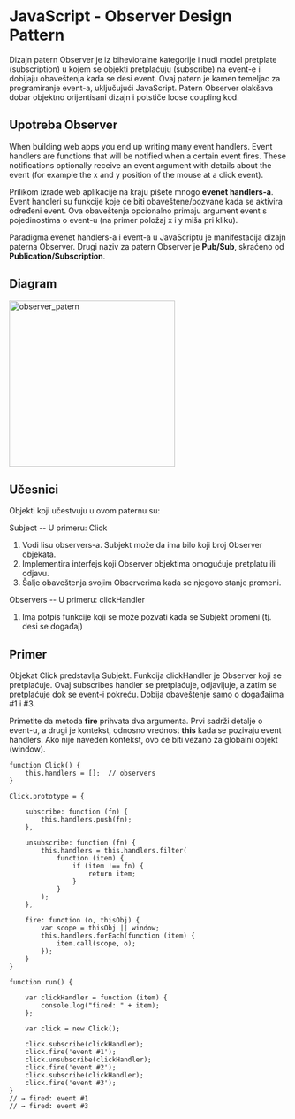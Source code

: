 # JavaScript - Observer Design Pattern

Dizajn patern Observer je iz bihevioralne kategorije i nudi model pretplate (subscription) u kojem se objekti pretplaćuju (subscribe) na event-e i dobijaju obaveštenja kada se desi event. Ovaj patern je kamen temeljac za programiranje event-a, uključujući JavaScript. Patern Observer olakšava dobar objektno orijentisani dizajn i potstiče loose coupling kod.

## Upotreba Observer

When building web apps you end up writing many event handlers. Event handlers are functions that will be notified when a certain event fires. These notifications optionally receive an event argument with details about the event (for example the x and y position of the mouse at a click event).

Prilikom izrade web aplikacije na kraju pišete mnogo **evenet handlers-a**. Event handleri su funkcije koje će biti obaveštene/pozvane kada se aktivira određeni event. Ova obaveštenja opcionalno primaju argument event s pojedinostima o event-u (na primer položaj x i y miša pri kliku).

Paradigma evenet handlers-a i event-a u JavaScriptu je manifestacija dizajn paterna Observer. Drugi naziv za patern Observer je **Pub/Sub**, skraćeno od **Publication/Subscription**.

## Diagram

<img width="300" alt="observer_patern" src="https://user-images.githubusercontent.com/21141150/206925042-4cf2a6f2-b3bc-4d11-9c7c-673febfc0947.png">

## Učesnici

Objekti koji učestvuju u ovom paternu su:

Subject -- U primeru: Click
1. Vodi lisu observers-a. Subjekt može da ima bilo koji broj Observer objekata.
2. Implementira interfejs koji Observer objektima omogućuje pretplatu ili odjavu.
3. Šalje obaveštenja svojim Observerima kada se njegovo stanje promeni.

Observers -- U primeru: clickHandler
1. Ima potpis funkcije koji se može pozvati kada se Subjekt promeni (tj. desi se događaj)


## Primer

Objekat Click predstavlja Subjekt. Funkcija clickHandler je Observer koji se pretplaćuje. Ovaj subscribes handler se pretplaćuje, odjavljuje, a zatim se pretplaćuje dok se event-i pokreću. Dobija obaveštenje samo o događajima #1 i #3.

Primetite da metoda **fire** prihvata dva argumenta. Prvi sadrži detalje o event-u, a drugi je kontekst, odnosno vrednost **this** kada se pozivaju event handlers. Ako nije naveden kontekst, ovo će biti vezano za globalni objekt (window).

```
function Click() {
    this.handlers = [];  // observers
}

Click.prototype = {

    subscribe: function (fn) {
        this.handlers.push(fn);
    },

    unsubscribe: function (fn) {
        this.handlers = this.handlers.filter(
            function (item) {
                if (item !== fn) {
                    return item;
                }
            }
        );
    },

    fire: function (o, thisObj) {
        var scope = thisObj || window;
        this.handlers.forEach(function (item) {
            item.call(scope, o);
        });
    }
}

function run() {

    var clickHandler = function (item) {
        console.log("fired: " + item);
    };

    var click = new Click();

    click.subscribe(clickHandler);
    click.fire('event #1');
    click.unsubscribe(clickHandler);
    click.fire('event #2');
    click.subscribe(clickHandler);
    click.fire('event #3');
}
// → fired: event #1
// → fired: event #3
```
